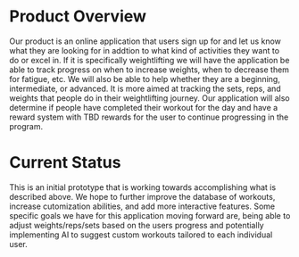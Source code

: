 # Product Overview
Our product is an online application that users sign up for and let us know what they are looking for in addtion to what kind of activities they want to do or excel in. If it is specifically weightlifting we will have the application be able to track progress on when to increase weights, when to decrease them for fatigue, etc. We will also be able to help whether they are a beginning, intermediate, or advanced. It is more aimed at tracking the sets, reps, and weights that people do in their weightlifting journey. Our application will also determine if people have completed their workout for the day and have a reward system with TBD rewards for the user to continue progressing in the program.
# Current Status
This is an initial prototype that is working towards accomplishing what is described above. We hope to further improve the database of workouts, increase cutomization abilities, and add more interactive features. Some specific goals we have for this application moving forward are, being able to adjust weights/reps/sets based on the users progress and potentially implementing AI to suggest custom workouts tailored to each individual user. 
